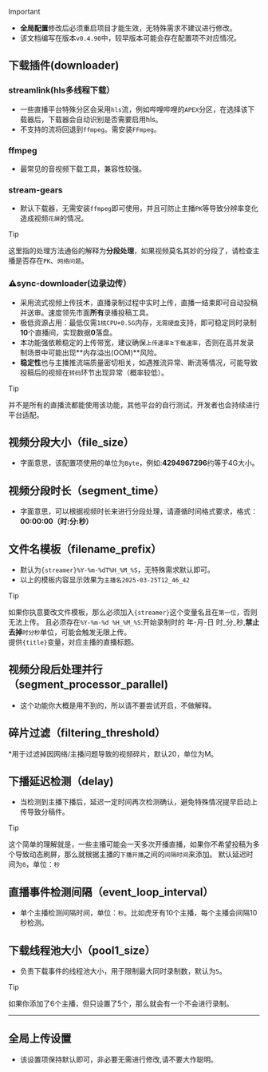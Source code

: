 > [!IMPORTANT]
> *   **全局配置**修改后必须重启项目才能生效，无特殊需求不建议进行修改。
> *   该文档编写在版本`v0.4.90`中，较早版本可能会存在配置项不对应情况。



## 下载插件(downloader)   

### streamlink(hls多线程下载）   

* 一些直播平台特殊分区会采用`hls`流，例如哔哩哔哩的`APEX`分区，在选择该下载器后，下载器会自动识别是否需要启用hls。
* 不支持的流将回退到`ffmpeg`。需安装`FFmpeg`。   

### ffmpeg   

* 最常见的音视频下载工具，兼容性较强。   

### stream-gears   

* 默认下载器，无需安装`ffmpeg`即可使用，并且可防止主播`PK`等导致分辨率变化造成视频`花屏`的情况。  

> [!TIP]
> 这里指的处理方法通俗的解释为**分段处理**，如果视频莫名其妙的分段了，请检查主播是否存在`PK`、`网络问题`。   


### ⚠sync-downloader(边录边传）   

* 采用流式视频上传技术，直播录制过程中实时上传，直播一结束即可自动投稿并送审。速度领先市面**所有**录播投稿工具。
* 极低资源占用：最低仅需`1核CPU+0.5G`内存，`无需硬盘`支持，即可稳定同时录制**10**个直播间，实现数据**0**落盘。   
* 本功能强依赖稳定的上传带宽，建议确保`上传速率`≥`下载速率`，否则在高并发录制场景中可能出现**内存溢出(OOM)**风险。
* **稳定性**也与主播推流端质量密切相关，如遇推流异常、断流等情况，可能导致投稿后的视频在`转码`环节出现异常（概率较低）。   

> [!TIP]
> 并不是所有的直播流都能使用该功能，其他平台的自行测试，开发者也会持续进行平台适配。   

## 视频分段大小（file_size）

* 字面意思，该配置项使用的单位为`Byte`，例如:**4294967296**约等于4G大小。   

## 视频分段时长（segment_time）

* 字面意思，可以根据视频时长来进行分段处理，请遵循时间格式要求，格式：**00:00:00（时:分:秒）**   

## 文件名模板（filename_prefix）   

* 默认为`{streamer}%Y-%m-%dT%H_%M_%S`，无特殊需求默认即可。   
* 以上的模板内容显示效果为`主播名2025-03-25T12_46_42`   

> [!TIP]
> 如果你执意要改文件模板，那么必须加入`{streamer}`这个变量名且在`第一位`，否则无法上传。
> 且必须存在`%Y-%m-%d %H_%M_%S`:开始录制时的 年-月-日 时_分_秒,**禁止去掉**`时分秒`单位，可能会触发无限上传。   
> 提供`{title}`变量，对应主播的直播标题。  


## 视频分段后处理并行（segment_processor_parallel)
* 这个功能你大概是用不到的，所以请不要尝试开启，不做解释。   

## 碎片过滤（filtering_threshold）

*用于过滤掉因网络/主播问题导致的视频碎片，默认20，单位为M。   

## 下播延迟检测（delay)   

* 当检测到主播下播后，延迟一定时间再次检测确认，避免特殊情况提早启动上传导致分稿件。


> [!TIP]
> 这个简单的理解就是，一些主播可能会一天多次开播直播，如果你不希望投稿为多个导致动态刷屏，那么就根据主播的`下播开播`之间的`间隔时间`来添加。
> 默认延迟时间为`0`，单位：`秒`


## 直播事件检测间隔（event_loop_interval）


* 单个主播检测间隔时间，单位：`秒`。比如虎牙有10个主播，每个主播会间隔10秒检测。   


## 下载线程池大小（pool1_size）

* 负责下载事件的线程池大小，用于限制最大同时录制数，默认为`5`。   

> [!TIP]
> 如果你添加了6个主播，但只设置了5个，那么就会有一个不会进行录制。   

-------

## 全局上传设置  

* 该设置项保持默认即可，非必要无需进行修改,请不要大作聪明。   

 






